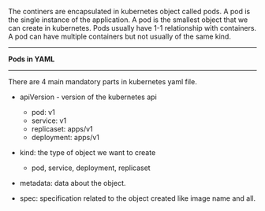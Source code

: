 The continers are encapsulated in kubernetes object called pods. 
A pod is the single instance of the application.
A pod is the smallest object that we can create in kubernetes.
Pods usually have 1-1 relationship with containers. 
A pod can have multiple containers but not usually of the same kind.




----

**Pods in YAML**

----

There are 4 main mandatory parts in kubernetes yaml file.
- apiVersion - version of the kubernetes api
   - pod: v1
   - service: v1
   - replicaset: apps/v1
   - deployment: apps/v1

- kind: the type of object we want to create 
  - pod, service, deployment, replicaset

- metadata: data about the object.

- spec: specification related to the object created like image name and all.